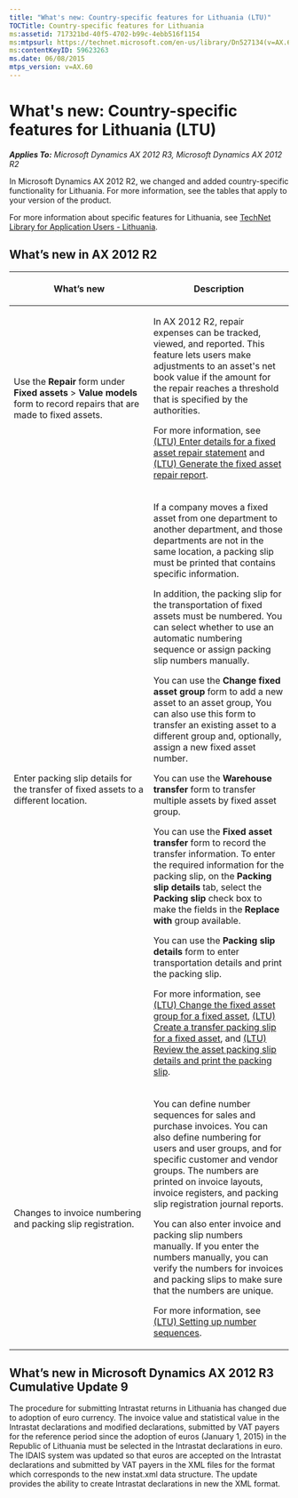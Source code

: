 ```yaml
---
title: "What's new: Country-specific features for Lithuania (LTU)"
TOCTitle: Country-specific features for Lithuania
ms:assetid: 717321bd-40f5-4702-b99c-4ebb516f1154
ms:mtpsurl: https://technet.microsoft.com/en-us/library/Dn527134(v=AX.60)
ms:contentKeyID: 59623263
ms.date: 06/08/2015
mtps_version: v=AX.60
---
```


# What's new: Country-specific features for Lithuania (LTU) 


_**Applies To:** Microsoft Dynamics AX 2012 R3, Microsoft Dynamics AX 2012 R2_

In Microsoft Dynamics AX 2012 R2, we changed and added country-specific functionality for Lithuania. For more information, see the tables that apply to your version of the product.

For more information about specific features for Lithuania, see [TechNet Library for Application Users - Lithuania](http://go.microsoft.com/fwlink/?linkid=299916).

## What’s new in AX 2012 R2

<table>
<colgroup>
<col style="width: 50%" />
<col style="width: 50%" />
</colgroup>
<thead>
<tr class="header">
<th><p>What’s new</p></th>
<th><p>Description</p></th>
</tr>
</thead>
<tbody>
<tr class="odd">
<td><p>Use the <strong>Repair</strong> form under <strong>Fixed assets</strong> &gt; <strong>Value models</strong> form to record repairs that are made to fixed assets.</p></td>
<td><p>In AX 2012 R2, repair expenses can be tracked, viewed, and reported. This feature lets users make adjustments to an asset's net book value if the amount for the repair reaches a threshold that is specified by the authorities.</p>
<p>For more information, see <a href="ltu-enter-details-for-a-fixed-asset-repair-statement.md">(LTU) Enter details for a fixed asset repair statement</a> and <a href="ltu-generate-the-fixed-asset-repair-report.md">(LTU) Generate the fixed asset repair report</a>.</p></td>
</tr>
<tr class="even">
<td><p>Enter packing slip details for the transfer of fixed assets to a different location.</p></td>
<td><p>If a company moves a fixed asset from one department to another department, and those departments are not in the same location, a packing slip must be printed that contains specific information.</p>
<p>In addition, the packing slip for the transportation of fixed assets must be numbered. You can select whether to use an automatic numbering sequence or assign packing slip numbers manually.</p>
<p>You can use the <strong>Change fixed asset group</strong> form to add a new asset to an asset group, You can also use this form to transfer an existing asset to a different group and, optionally, assign a new fixed asset number.</p>
<p>You can use the <strong>Warehouse transfer</strong> form to transfer multiple assets by fixed asset group.</p>
<p>You can use the <strong>Fixed asset transfer</strong> form to record the transfer information. To enter the required information for the packing slip, on the <strong>Packing slip details</strong> tab, select the <strong>Packing slip</strong> check box to make the fields in the <strong>Replace with</strong> group available.</p>
<p>You can use the <strong>Packing slip details</strong> form to enter transportation details and print the packing slip.</p>
<p>For more information, see <a href="ltu-change-the-fixed-asset-group-for-a-fixed-asset.md">(LTU) Change the fixed asset group for a fixed asset</a>, <a href="ltu-create-a-transfer-packing-slip-for-a-fixed-asset.md">(LTU) Create a transfer packing slip for a fixed asset</a>, and <a href="ltu-review-the-asset-packing-slip-details-and-print-the-packing-slip.md">(LTU) Review the asset packing slip details and print the packing slip</a>.</p></td>
</tr>
<tr class="odd">
<td><p>Changes to invoice numbering and packing slip registration.</p></td>
<td><p>You can define number sequences for sales and purchase invoices. You can also define numbering for users and user groups, and for specific customer and vendor groups. The numbers are printed on invoice layouts, invoice registers, and packing slip registration journal reports.</p>
<p>You can also enter invoice and packing slip numbers manually. If you enter the numbers manually, you can verify the numbers for invoices and packing slips to make sure that the numbers are unique.</p>
<p>For more information, see <a href="ltu-setting-up-number-sequences.md">(LTU) Setting up number sequences</a>.</p></td>
</tr>
</tbody>
</table>


## What’s new in Microsoft Dynamics AX 2012 R3 Cumulative Update 9

The procedure for submitting Intrastat returns in Lithuania has changed due to adoption of euro currency. The invoice value and statistical value in the Intrastat declarations and modified declarations, submitted by VAT payers for the reference period since the adoption of euros (January 1, 2015) in the Republic of Lithuania must be selected in the Intrastat declarations in euro. The IDAIS system was updated so that euros are accepted on the Intrastat declarations and submitted by VAT payers in the XML files for the format which corresponds to the new instat.xml data structure. The update provides the ability to create Intrastat declarations in new the XML format.

  


